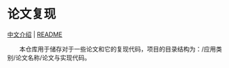 # 论文复现

[中文介绍](README.md) | [README](README_en.md)

　　本仓库用于储存对于一些论文和它的复现代码，项目的目录结构为：/应用类别/论文名称/论文与实现代码。